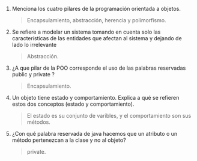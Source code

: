 1. Menciona los cuatro pilares de la programación orientada a objetos.
    > Encapsulamiento, abstracción, herencia y polimorfismo.

1. Se refiere a modelar un sistema tomando en cuenta solo las características de las entidades que afectan al sistema y dejando de lado lo irrelevante
    > Abstracción.

1. ¿A que pilar de la POO corresponde el uso de las palabras reservadas public y private ?
    > Encapsulamiento.

1. Un objeto tiene estado y comportamiento. Explica a qué se refieren estos dos conceptos (estado y comportamiento).
    >  El estado es su conjunto de varibles, y el comportamiento son sus métodos.

1. ¿Con qué palabra reservada de java hacemos que un atributo o un método pertenezcan a la clase y no al objeto?
    > private.

